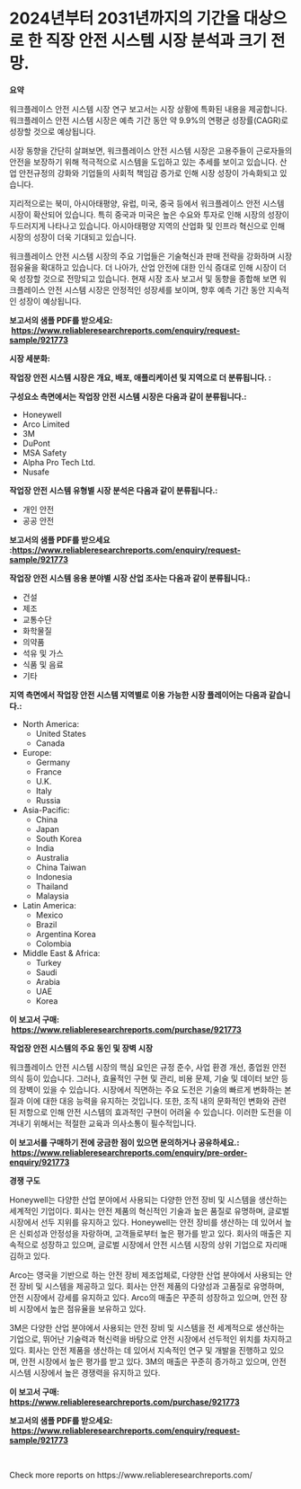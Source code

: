 <p><h1>2024년부터 2031년까지의 기간을 대상으로 한 직장 안전 시스템 시장 분석과 크기 전망.</h1></p><p><strong>요약</strong></p>
<p><p>워크플레이스 안전 시스템 시장 연구 보고서는 시장 상황에 특화된 내용을 제공합니다. 워크플레이스 안전 시스템 시장은 예측 기간 동안 약 9.9%의 연평균 성장률(CAGR)로 성장할 것으로 예상됩니다. </p><p>시장 동향을 간단히 살펴보면, 워크플레이스 안전 시스템 시장은 고용주들이 근로자들의 안전을 보장하기 위해 적극적으로 시스템을 도입하고 있는 추세를 보이고 있습니다. 산업 안전규정의 강화와 기업들의 사회적 책임감 증가로 인해 시장 성장이 가속화되고 있습니다.</p><p>지리적으로는 북미, 아시아태평양, 유럽, 미국, 중국 등에서 워크플레이스 안전 시스템 시장이 확산되어 있습니다. 특히 중국과 미국은 높은 수요와 투자로 인해 시장의 성장이 두드러지게 나타나고 있습니다. 아시아태평양 지역의 산업화 및 인프라 혁신으로 인해 시장의 성장이 더욱 기대되고 있습니다.</p><p>워크플레이스 안전 시스템 시장의 주요 기업들은 기술혁신과 판매 전략을 강화하며 시장 점유율을 확대하고 있습니다. 더 나아가, 산업 안전에 대한 인식 증대로 인해 시장이 더욱 성장할 것으로 전망되고 있습니다. 현재 시장 조사 보고서 및 동향을 종합해 보면 워크플레이스 안전 시스템 시장은 안정적인 성장세를 보이며, 향후 예측 기간 동안 지속적인 성장이 예상됩니다.</p></p>
<p><strong>보고서의 샘플 PDF를 받으세요: &nbsp;<a href="https://www.reliableresearchreports.com/enquiry/request-sample/921773">https://www.reliableresearchreports.com/enquiry/request-sample/921773</a></strong></p>
<p><strong>시장 세분화:</strong></p>
<p><strong> 작업장 안전 시스템 시장은 개요, 배포, 애플리케이션 및 지역으로 더 분류됩니다. :</strong></p>
<p><strong>구성요소 측면에서는 작업장 안전 시스템 시장은 다음과 같이 분류됩니다.:</strong></p>
<p><ul><li>Honeywell</li><li>Arco Limited</li><li>3M</li><li>DuPont</li><li>MSA Safety</li><li>Alpha Pro Tech Ltd.</li><li>Nusafe</li></ul></p>
<p><strong> 작업장 안전 시스템 유형별 시장 분석은 다음과 같이 분류됩니다.:</strong></p>
<p><ul><li>개인 안전</li><li>공공 안전</li></ul></p>
<p><strong>보고서의 샘플 PDF를 받으세요 :<a href="https://www.reliableresearchreports.com/enquiry/request-sample/921773">https://www.reliableresearchreports.com/enquiry/request-sample/921773</a></strong></p>
<p><strong> 작업장 안전 시스템 응용 분야별 시장 산업 조사는 다음과 같이 분류됩니다.:</strong></p>
<p><ul><li>건설</li><li>제조</li><li>교통수단</li><li>화학물질</li><li>의약품</li><li>석유 및 가스</li><li>식품 및 음료</li><li>기타</li></ul></p>
<p><strong>지역 측면에서 작업장 안전 시스템 지역별로 이용 가능한 시장 플레이어는 다음과 같습니다.:</strong></p>
<p><ul>
    <li>
        North America:
        <ul>
            <li>United States</li>
            <li>Canada</li>
        </ul>
    </li>
    <li>
        Europe:
        <ul>
            <li>Germany</li>
            <li>France</li>
            <li>U.K.</li>
            <li>Italy</li>
            <li>Russia</li>
        </ul>
    </li>
    <li>
        Asia-Pacific:
        <ul>
            <li>China</li>
            <li>Japan</li>
            <li>South Korea</li>
            <li>India</li>
            <li>Australia</li>
            <li>China Taiwan</li>
            <li>Indonesia</li>
            <li>Thailand</li>
            <li>Malaysia</li>
        </ul>
    </li>
    <li>
        Latin America:
        <ul>
            <li>Mexico</li>
            <li>Brazil</li>
            <li>Argentina Korea</li>
            <li>Colombia</li>
        </ul>
    </li>
    <li>
        Middle East & Africa:
        <ul>
            <li>Turkey</li>
            <li>Saudi</li>
            <li>Arabia</li>
            <li>UAE</li>
            <li>Korea</li>
        </ul>
    </li>
    </ul></p>
<p><strong>이 보고서 구매: &nbsp;<a href="https://www.reliableresearchreports.com/purchase/921773">https://www.reliableresearchreports.com/purchase/921773</a></strong></p>
<p><strong>작업장 안전 시스템의 주요 동인 및 장벽 시장</strong></p>
<p><p>워크플레이스 안전 시스템 시장의 핵심 요인은 규정 준수, 사업 환경 개선, 종업원 안전 의식 등이 있습니다. 그러나, 효율적인 구현 및 관리, 비용 문제, 기술 및 데이터 보안 등의 장벽이 있을 수 있습니다. 시장에서 직면하는 주요 도전은 기술의 빠르게 변화하는 본질과 이에 대한 대응 능력을 유지하는 것입니다. 또한, 조직 내의 문화적인 변화와 관련된 저항으로 인해 안전 시스템의 효과적인 구현이 어려울 수 있습니다. 이러한 도전을 이겨내기 위해서는 적절한 교육과 의사소통이 필수적입니다.</p></p>
<p><strong>이 보고서를 구매하기 전에 궁금한 점이 있으면 문의하거나 공유하세요.: &nbsp;<a href="https://www.reliableresearchreports.com/enquiry/pre-order-enquiry/921773">https://www.reliableresearchreports.com/enquiry/pre-order-enquiry/921773</a></strong></p>
<p><strong>경쟁 구도</strong></p>
<p><p>Honeywell는 다양한 산업 분야에서 사용되는 다양한 안전 장비 및 시스템을 생산하는 세계적인 기업이다. 회사는 안전 제품의 혁신적인 기술과 높은 품질로 유명하며, 글로벌 시장에서 선두 지위를 유지하고 있다. Honeywell는 안전 장비를 생산하는 데 있어서 높은 신뢰성과 안정성을 자랑하며, 고객들로부터 높은 평가를 받고 있다. 회사의 매출은 지속적으로 성장하고 있으며, 글로벌 시장에서 안전 시스템 시장의 상위 기업으로 자리매김하고 있다.</p><p>Arco는 영국을 기반으로 하는 안전 장비 제조업체로, 다양한 산업 분야에서 사용되는 안전 장비 및 시스템을 제공하고 있다. 회사는 안전 제품의 다양성과 고품질로 유명하며, 안전 시장에서 강세를 유지하고 있다. Arco의 매출은 꾸준히 성장하고 있으며, 안전 장비 시장에서 높은 점유율을 보유하고 있다.</p><p>3M은 다양한 산업 분야에서 사용되는 안전 장비 및 시스템을 전 세계적으로 생산하는 기업으로, 뛰어난 기술력과 혁신력을 바탕으로 안전 시장에서 선두적인 위치를 차지하고 있다. 회사는 안전 제품을 생산하는 데 있어서 지속적인 연구 및 개발을 진행하고 있으며, 안전 시장에서 높은 평가를 받고 있다. 3M의 매출은 꾸준히 증가하고 있으며, 안전 시스템 시장에서 높은 경쟁력을 유지하고 있다.</p></p>
<p><strong>이 보고서 구매: &nbsp; <a href="https://www.reliableresearchreports.com/purchase/921773">https://www.reliableresearchreports.com/purchase/921773</a></strong></p>
<p><strong>보고서의 샘플 PDF를 받으세요: &nbsp;<a href="https://www.reliableresearchreports.com/enquiry/request-sample/921773">https://www.reliableresearchreports.com/enquiry/request-sample/921773</a></strong><strong></strong></p>
<p>&nbsp;</p>
<p>Check more reports on https://www.reliableresearchreports.com/</p>